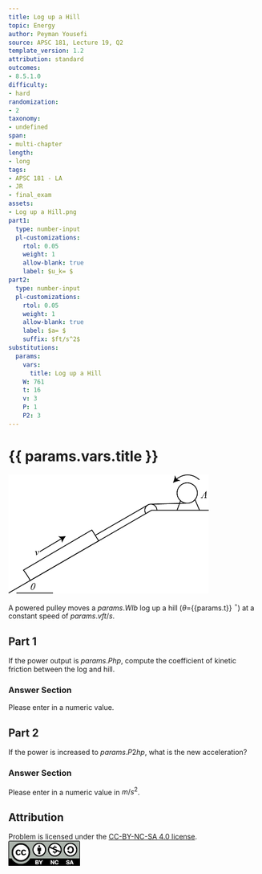```yaml
---
title: Log up a Hill
topic: Energy
author: Peyman Yousefi
source: APSC 181, Lecture 19, Q2
template_version: 1.2
attribution: standard
outcomes:
- 8.5.1.0
difficulty:
- hard
randomization:
- 2
taxonomy:
- undefined
span:
- multi-chapter
length:
- long
tags:
- APSC 181 - LA
- JR
- final_exam
assets:
- Log up a Hill.png
part1:
  type: number-input
  pl-customizations:
    rtol: 0.05
    weight: 1
    allow-blank: true
    label: $u_k= $
part2:
  type: number-input
  pl-customizations:
    rtol: 0.05
    weight: 1
    allow-blank: true
    label: $a= $
    suffix: $ft/s^2$
substitutions:
  params:
    vars:
      title: Log up a Hill
    W: 761
    t: 16
    v: 3
    P: 1
    P2: 3
---
```

# {{ params.vars.title }}
<img src="Log up a Hill.png" width=400>

A powered pulley moves a ${{params.W}} lb$ log up a hill ($\theta=${{params.t}} $^\circ$) at a constant speed of ${{params.v}}ft/s$.

## Part 1

If the power output is ${{params.P}}hp$, compute the coefficient of kinetic friction between the log and hill.

### Answer Section

Please enter in a numeric value.

## Part 2

If the power is increased to ${{params.P2}}hp$, what is the new acceleration?

### Answer Section

Please enter in a numeric value in $m/s^2$.

## Attribution

Problem is licensed under the [CC-BY-NC-SA 4.0 license](https://creativecommons.org/licenses/by-nc-sa/4.0/).<br> ![The Creative Commons 4.0 license requiring attribution-BY, non-commercial-NC, and share-alike-SA license.](https://raw.githubusercontent.com/firasm/bits/master/by-nc-sa.png)